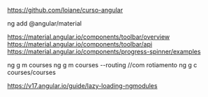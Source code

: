 https://github.com/loiane/curso-angular

ng add @angular/material

https://material.angular.io/components/toolbar/overview
https://material.angular.io/components/toolbar/api
https://material.angular.io/components/progress-spinner/examples

ng g m courses
ng g m courses --routing //com rotiamento
ng g c courses/courses


https://v17.angular.io/guide/lazy-loading-ngmodules
